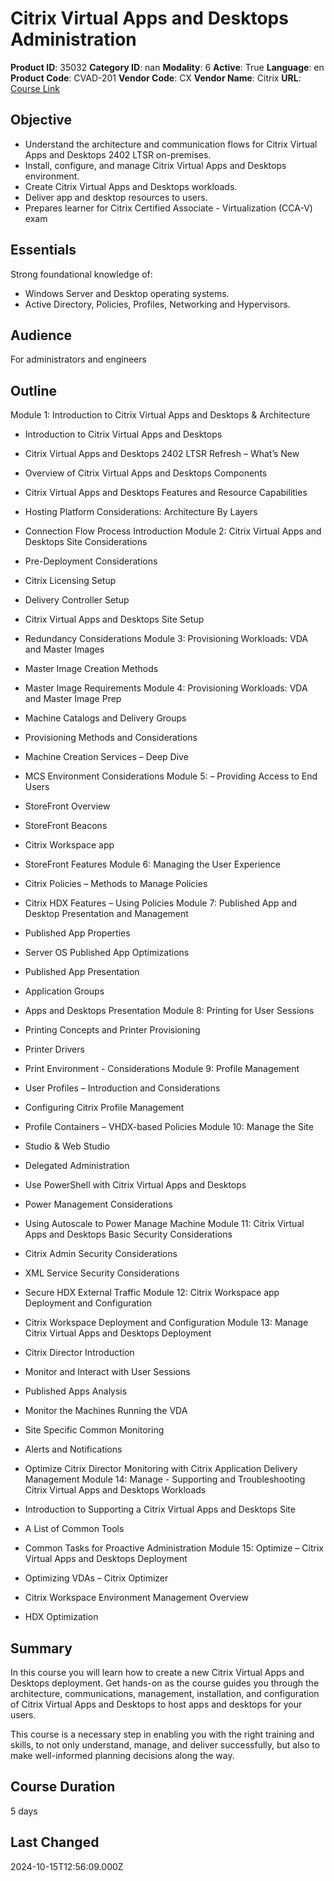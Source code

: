 # Citrix Virtual Apps and Desktops Administration

**Product ID**: 35032
**Category ID**: nan
**Modality**: 6
**Active**: True
**Language**: en
**Product Code**: CVAD-201
**Vendor Code**: CX
**Vendor Name**: Citrix
**URL**: [Course Link](https://www.fastlaneus.com/course/citrix-cvad-201)

## Objective
- Understand the architecture and communication flows for Citrix Virtual Apps and Desktops 2402 LTSR on-premises.
- Install, configure, and manage Citrix Virtual Apps and Desktops environment.
- Create Citrix Virtual Apps and Desktops workloads.
- Deliver app and desktop resources to users.
- Prepares learner for Citrix Certified Associate - Virtualization (CCA-V) exam

## Essentials
Strong foundational knowledge of:


- Windows Server and Desktop operating systems.
- Active Directory, Policies, Profiles, Networking and Hypervisors.

## Audience
For administrators and engineers

## Outline
Module 1: Introduction to Citrix Virtual Apps and Desktops & Architecture


- Introduction to Citrix Virtual Apps and Desktops
- Citrix Virtual Apps and Desktops 2402 LTSR Refresh – What’s New
- Overview of Citrix Virtual Apps and Desktops Components
- Citrix Virtual Apps and Desktops Features and Resource Capabilities
- Hosting Platform Considerations: Architecture By Layers
- Connection Flow Process Introduction
Module 2: Citrix Virtual Apps and Desktops Site Considerations


- Pre-Deployment Considerations
- Citrix Licensing Setup
- Delivery Controller Setup
- Citrix Virtual Apps and Desktops Site Setup
- Redundancy Considerations
Module 3: Provisioning Workloads: VDA and Master Images


- Master Image Creation Methods
- Master Image Requirements
Module 4: Provisioning Workloads: VDA and Master Image Prep


- Machine Catalogs and Delivery Groups
- Provisioning Methods and Considerations
- Machine Creation Services – Deep Dive
- MCS Environment Considerations
Module 5: – Providing Access to End Users


- StoreFront Overview
- StoreFront Beacons
- Citrix Workspace app
- StoreFront Features
Module 6: Managing the User Experience


- Citrix Policies – Methods to Manage Policies
- Citrix HDX Features – Using Policies
Module 7: Published App and Desktop Presentation and Management


- Published App Properties
- Server OS Published App Optimizations
- Published App Presentation
- Application Groups
- Apps and Desktops Presentation
Module 8: Printing for User Sessions


- Printing Concepts and Printer Provisioning
- Printer Drivers
- Print Environment - Considerations
Module 9: Profile Management


- User Profiles – Introduction and Considerations
- Configuring Citrix Profile Management
- Profile Containers – VHDX-based Policies
Module 10: Manage the Site


- Studio & Web Studio
- Delegated Administration
- Use PowerShell with Citrix Virtual Apps and Desktops
- Power Management Considerations
- Using Autoscale to Power Manage Machine
Module 11: Citrix Virtual Apps and Desktops Basic Security Considerations


- Citrix Admin Security Considerations
- XML Service Security Considerations
- Secure HDX External Traffic
Module 12: Citrix Workspace app Deployment and Configuration


- Citrix Workspace Deployment and Configuration
Module 13: Manage Citrix Virtual Apps and Desktops Deployment


- Citrix Director Introduction
- Monitor and Interact with User Sessions
- Published Apps Analysis
- Monitor the Machines Running the VDA
- Site Specific Common Monitoring
- Alerts and Notifications
- Optimize Citrix Director Monitoring with Citrix Application Delivery Management
Module 14: Manage - Supporting and Troubleshooting Citrix Virtual Apps and Desktops Workloads


- Introduction to Supporting a Citrix Virtual Apps and Desktops Site
- A List of Common Tools
- Common Tasks for Proactive Administration
Module 15: Optimize – Citrix Virtual Apps and Desktops Deployment


- Optimizing VDAs – Citrix Optimizer
- Citrix Workspace Environment Management Overview
- HDX Optimization

## Summary
In this course you will learn how to create a new Citrix Virtual Apps and Desktops deployment. Get hands-on as the course guides you through the architecture, communications, management, installation, and configuration of Citrix Virtual Apps and Desktops to host apps and desktops for your users.

This course is a necessary step in enabling you with the right training and skills, to not only understand, manage, and deliver successfully, but also to make well-informed planning decisions along the way.

## Course Duration
5 days

## Last Changed
2024-10-15T12:56:09.000Z
